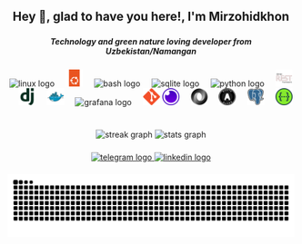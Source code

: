 <h2 align="center">Hey 👋, glad to have you here!, I'm Mirzohidkhon </h2>

###

<h5 align="center">Technology and green nature loving developer from Uzbekistan/Namangan</h5>

###

<div align="center">
  <img src="https://cdn.jsdelivr.net/gh/devicons/devicon/icons/linux/linux-original.svg" height="30" alt="linux logo"  />
  <img width="12" />
  <img src="https://raw.githubusercontent.com/devicons/devicon/6910f0503efdd315c8f9b858234310c06e04d9c0/icons/ubuntu/ubuntu-original.svg" height="30" alt="linux logo"  />
  <img width="12" />
  <img src="https://cdn.jsdelivr.net/gh/devicons/devicon/icons/bash/bash-original.svg" height="30" alt="bash logo"  />
  <img width="12" />

  <img src="https://cdn.jsdelivr.net/gh/devicons/devicon/icons/sqlite/sqlite-original.svg" height="30" alt="sqlite logo"  />
  <img width="12" />

  <img src="https://cdn.jsdelivr.net/gh/devicons/devicon/icons/python/python-original.svg" height="30" alt="python logo"  />
  <img width="12" />
  <img src="https://raw.githubusercontent.com/devicons/devicon/6910f0503efdd315c8f9b858234310c06e04d9c0/icons/djangorest/djangorest-original.svg" height="30" alt="Django REST logo"  />
  <img width="12" />
  <img src="https://raw.githubusercontent.com/devicons/devicon/6910f0503efdd315c8f9b858234310c06e04d9c0/icons/django/django-plain.svg" height="30" alt="django logo"  />
  <img width="12" />
  <img src="https://raw.githubusercontent.com/devicons/devicon/6910f0503efdd315c8f9b858234310c06e04d9c0/icons/docker/docker-original.svg" height="30" alt="docker logo"  />
  <img width="12" />
  <img src="https://cdn.jsdelivr.net/gh/devicons/devicon/icons/grafana/grafana-original.svg" height="30" alt="grafana logo"  />
  <img width="12" />
  <img src="https://raw.githubusercontent.com/devicons/devicon/6910f0503efdd315c8f9b858234310c06e04d9c0/icons/git/git-original.svg" height="30" alt="git logo"  />
  <img src="https://raw.githubusercontent.com/devicons/devicon/6910f0503efdd315c8f9b858234310c06e04d9c0/icons/insomnia/insomnia-original.svg" height="30" alt="insomnia logo"  />
  <img width="12" />
  <img src="https://raw.githubusercontent.com/devicons/devicon/6910f0503efdd315c8f9b858234310c06e04d9c0/icons/json/json-original.svg" height="30" alt="JSON logo"  />
  <img width="12" />
  <img src="https://raw.githubusercontent.com/devicons/devicon/6910f0503efdd315c8f9b858234310c06e04d9c0/icons/oauth/oauth-original.svg" height="30" alt="OAUTH logo"  />
  <img width="12" />
  <img src="https://raw.githubusercontent.com/devicons/devicon/6910f0503efdd315c8f9b858234310c06e04d9c0/icons/postgresql/postgresql-original.svg" height="30" alt="PostgreSQL logo"  />
  <img width="12" />
  <img src="https://raw.githubusercontent.com/devicons/devicon/6910f0503efdd315c8f9b858234310c06e04d9c0/icons/swagger/swagger-original.svg" height="30" alt="swagger logo"  />
  <img width="12" />
</div>

###

<div align="center">
  <img src="https://streak-stats.demolab.com?user=ulugkhujayev&locale=en&mode=daily&theme=tokyonight&hide_border=false&border_radius=5" height="150" alt="streak graph"  />
  <img src="https://github-readme-stats.vercel.app/api?username=ulugkhujayev&hide_title=false&hide_rank=false&show_icons=true&include_all_commits=true&count_private=true&disable_animations=false&theme=tokyonight&locale=en&hide_border=false" height="150" alt="stats graph"  />
</div>

###

<div align="center">
  <a href="https://t.me/prostoy_coder" target="_blank">
    <img src="https://img.shields.io/static/v1?message=Telegram&logo=telegram&label=&color=2CA5E0&logoColor=white&labelColor=&style=for-the-badge" height="35" alt="telegram logo"  />
  </a>
  <a href="https://www.linkedin.com/in/ulugkhujayev/" target="_blank">
    <img src="https://img.shields.io/static/v1?message=Linkedin&logo=linkedin&label=&color=0077B5&logoColor=white&labelColor=&style=for-the-badge" height="35" alt="linkedin logo"  />
  </a>
  <!-- <a href="ulugkhujayevmirzohidxon@gmail.com" target="_blank">
    <img src="https://img.shields.io/static/v1?message=Gmail&logo=gmail&label=&color=D14836&logoColor=white&labelColor=&style=for-the-badge" height="35" alt="gmail logo"  />
  </a> -->

</div>

###

<img src="https://raw.githubusercontent.com/yetimdasturchi/yetimdasturchi/output/snake.svg" alt="Snake animation" />

###
